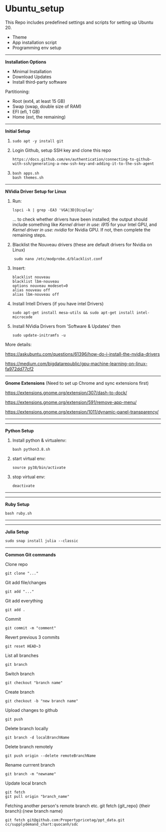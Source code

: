 # Ubuntu_setup

This Repo includes predefined settings and scripts for setting up Ubuntu 20.

- Theme
- App installation script
- Programming env setup
---

**Installation Options**
- Minimal Installation 
- Download Updates
- Install third-party software

Partitioning:
- Root (ext4, at least 15 GB)
- Swap (swap, double size of RAM)
- EFI (efi, 1 GB)
- Home (ext, the remaining)
---


**Initial Setup**

1. ```
   sudo apt -y install git
   ```
2. Login Github, setup SSH key and clone this repo
   ```
   https://docs.github.com/en/authentication/connecting-to-github-with-ssh/generating-a-new-ssh-key-and-adding-it-to-the-ssh-agent
   ```
3. ```
   bash apps.sh
   bash themes.sh
   ```

---

**NVidia Driver Setup for Linux**

1. Run:
   ```
   lspci -k | grep -EA3 'VGA|3D|Display' 
   ```

   ... to check whether drivers have been installed; the output should include something like *Kernel driver in use: i915* for your Intel GPU, and *Kernel driver in use: nvidia* for Nvidia GPU. If not, then complete the remaining steps.

2. Blacklist the Nouveau drivers (these are default drivers for Nvidia on Linux)

```
	sudo nano /etc/modprobe.d/blacklist.conf
```

3. Insert:
   ```
   blacklist nouveau
   blacklist lbm-nouveau
   options nouveau modeset=0
   alias nouveau off
   alias lbm-nouveau off
   ```

4. Install Intell Drivers (if you have intel Drivers)

   ```
   sudo apt-get install mesa-utils && sudo apt-get install intel-microcode
   ```
5. Install NVidia Drivers from 'Software & Updates' then

   ```
   sudo update-initramfs -u
   ```

More details:

https://askubuntu.com/questions/61396/how-do-i-install-the-nvidia-drivers

https://medium.com/bigdatarepublic/gpu-machine-learning-on-linux-fa972dd77cf2

---


**Gnome Extensions** (Need to set up Chrome and sync extensions first)

https://extensions.gnome.org/extension/307/dash-to-dock/

https://extensions.gnome.org/extension/591/remove-app-menu/

https://extensions.gnome.org/extension/1011/dynamic-panel-transparency/

---
---


**Python Setup**

1. Install python & virtualenv:
   ```
   bash python3.8.sh
   ```
2. start virtual env:
   ```
   source py38/bin/activate
   ```
3. stop virtual env:
   ```
   deactivate
   ```
---
---


**Ruby Setup**
   ```
   bash ruby.sh
   ``` 
---
---


**Julia Setup**
   ```
   sudo snap install julia --classic
   ```
---




**Common Git commands**

Clone repo

```
git clone "..."
```

Git add file/changes

```
git add "..."
```

Git add everything

```
git add .
```

Commit

```
git commit -m "comment"
```

Revert previous 3 commits

```
git reset HEAD~3
```

List all branches

```
git branch
```

Switch branch

```
git checkout "branch name"
```

Create branch

```
git checkout -b "new branch name"
```

Upload changes to github

```
git push
```

Delete branch locally

```
git branch -d localBranchName
```

Delete branch remotely

```
git push origin --delete remoteBranchName
```

Rename currrent branch

```
git branch -m "newname"
```

Update local branch

```
git fetch
git pull origin "branch_name"
```

Fetching another person's remote branch
etc. git fetch {git_repo} {their branch}:{new branch name}

```
git fetch git@github.com:Propertypricetag/ppt_data.git cc/supplydemand_chart:quocanh/sdc
```

